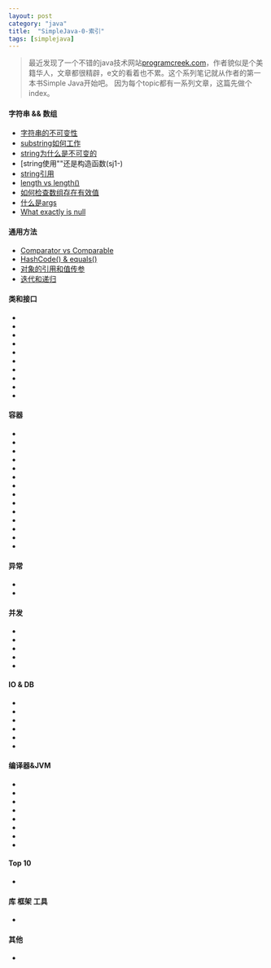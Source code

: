 ```yaml
---
layout: post
category: "java"
title:  "SimpleJava-0-索引"
tags: [simplejava]
---
```

>最近发现了一个不错的java技术网站[programcreek.com](http://www.programcreek.com)，作者貌似是个美籍华人，文章都很精辟，e文的看着也不累。这个系列笔记就从作者的第一本书Simple Java开始吧。
>因为每个topic都有一系列文章，这篇先做个index。
#### 字符串 && 数组
* [字符串的不可变性](sj1-string-immutability.html)
* [substring如何工作](sj1-)
* [string为什么是不可变的](sj1-)
* [string使用""还是构造函数(sj1-)
* [string引用](sj1-)
* [length vs length()](sj1-)
* [如何检查数组存在有效值](sj1-)
* [什么是args](sj1-)
* [What exactly is null](sj1-)
#### 通用方法
* [Comparator vs Comparable](sj2-)
* [HashCode() & equals()](sj2-)
* [对象的引用和值传参](sj2-)
* [迭代和递归](sj2-)
#### 类和接口
* [](sj3-)
* [](sj3-)
* [](sj3-)
* [](sj3-)
* [](sj3-)
* [](sj3-)
* [](sj3-)
* [](sj3-)
* [](sj3-)
* [](sj3-)
#### 容器
* [](sj4-)
* [](sj4-)
* [](sj4-)
* [](sj4-)
* [](sj4-)
* [](sj4-)
* [](sj4-)
* [](sj4-)
* [](sj4-)
* [](sj4-)
* [](sj4-)
* [](sj4-)
* [](sj4-)
* [](sj4-)
#### 异常
* [](sj5-)
* [](sj5-)
#### 并发
* [](sj6-)
* [](sj6-)
* [](sj6-)
* [](sj6-)
* [](sj6-)
#### IO & DB
* [](sj7-)
* [](sj7-)
* [](sj7-)
* [](sj7-)
* [](sj7-)
* [](sj7-)
#### 编译器&JVM
* [](sj8-)
* [](sj8-)
* [](sj8-)
* [](sj8-)
* [](sj8-)
* [](sj8-)
* [](sj8-)
* [](sj8-)
#### Top 10 
* [](sj9-)
#### 库 框架 工具
* [](sj10-)
#### 其他
* [](sj11-)
